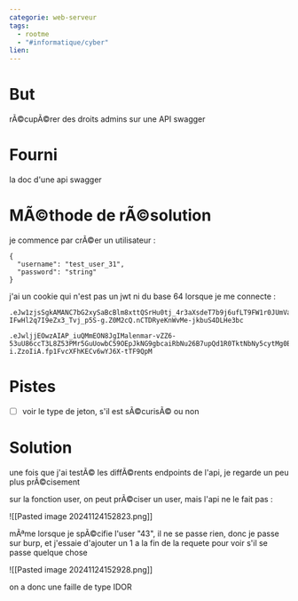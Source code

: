 ```yaml
---
categorie: web-serveur
tags:
  - rootme
  - "#informatique/cyber"
lien:
---
```



# But

rÃ©cupÃ©rer des droits admins sur une API swagger

# Fourni


la doc d'une api swagger 

# MÃ©thode de rÃ©solution

je commence par crÃ©er un utilisateur : 
```
{
  "username": "test_user_31",
  "password": "string"
}
```


j'ai un cookie qui n'est pas un jwt ni du base 64 lorsque je me connecte :

```
.eJw1zjsSgkAMANC7bG2xySaBcBlm8xttQSrHu0tj_4r3aXsdeT7b9j6ufLT9FW1r0JUmVa7hYGI2sGSlQQSTBbtOE04akT4EakHiZEMhzTWdemFy6DqxdGrFwGGQTH6D3gmi3DiMhUqcigwCaZk-IFwHl2q7I9eZx3_Tvj_p5S-g.Z0M2cQ.nCTDRyeKnWvMe-jkbuS4DLHe3bc 
```


```
.eJwljjEOwzAIAP_iuQMmEON8JgIMalenmar-vZZ6-53uU86ccT3L8Z53PMr5GuUowbC59OEpJkNG9gbcaiRbNu26B7upQd1R0TktNbNy5cytMg0BNAVUYySUBXXvK2RsGzlQ1q4NCQTDQSWEzZVxEC27E5c1cl8x_zdYvj8oGC-i.ZzoIiA.fp1FvcXFhKECv6wYJ6X-tTF9QpM
```

# Pistes

- [ ] voir le type de jeton, s'il est sÃ©curisÃ© ou non


# Solution

une fois que j'ai testÃ© les diffÃ©rents endpoints de l'api, je regarde un peu plus prÃ©cisement 

sur la fonction user, on peut prÃ©ciser un user, mais l'api ne le fait pas : 

![[Pasted image 20241124152823.png]]


mÃªme lorsque je  spÃ©cifie l'user "43", il ne se passe rien, donc je passe sur burp, et j'essaie d'ajouter un 1 a la fin de la requete pour voir s'il se passe quelque chose


![[Pasted image 20241124152928.png]]


on a donc une faille de type IDOR